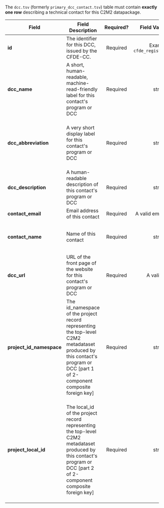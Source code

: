 The `dcc.tsv` (formerly `primary_dcc_contact.tsv`) table must contain **exactly one row** describing a technical contact for this C2M2 datapackage. 

Field | Field Description | Required? | Field&nbsp;Value&nbsp;Type | Extra Info 
------|-------------------|:-----------:|:-------------:|------------
**id** | The identifier for this DCC, issued by the CFDE-CC. | Required | Example: `cfde_registry_dcc:hmp`
**dcc_name** | A short, human-readable, machine-read-friendly label for this contact's program or DCC | Required | string | This is the display name for your program in the CFDE portal.
**dcc_abbreviation** | A very short display label for this contact's program or DCC | Required | string | Should not exceed 10 characters; can only contain 0-9, a-z, A-Z and underscore ("`_`"). This is the display abbreviation for your program in the CFDE portal.
**dcc_description** | A human-readable description of this contact's program or DCC | Required | string | This is the display description for your program in the CFDE portal.
**contact_email** | Email address of this contact | Required | A valid email address | 
**contact_name** | Name of this contact | Required | string | The name of a person who can answer any questions CFDE staff have during submission processing
**dcc_url** | URL of the front page of the website for this contact's program or DCC | Required | A valid URL | Example: `https://www.hmpdacc.org/`
**project_id_namespace** | The id_namespace of the project record representing the top-level C2M2 metadataset produced by this contact's program or DCC [part 1 of 2-component composite foreign key] | Required | string | This will be the value of 'id_namespace' in the [project.tsv](./TableInfo:-project.tsv) table for the overarching project record representing your entire program.
**project_local_id** | The local_id of the project record representing the top-level C2M2 metadataset produced by this contact's program or DCC [part 2 of 2-component composite foreign key] | Required | string | This will be the value of `local_id` in the [project.tsv](./TableInfo:-project.tsv) table for the overarching project record representing your entire program. If you have only a single project, this is that project. If you have more than one project, create a 'dummy project' to represent your entire program and contain all other projects (as subprojects: see the [project_in_project.tsv](./TableInfo:-project_in_project.tsv) table for how to express these relationships).
